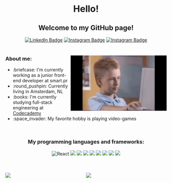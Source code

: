 <h1 align="center">Hello!</h1>
<h2 align="center">Welcome to my GitHub page!</h2>
<div id="social_links" align="center">
  <a href="https://www.linkedin.com/in/vinioliveira-dev/" target="_blank" rel="noopener noreferrer"><img src="https://img.shields.io/badge/LinkedIn-blue?style=for-the-badge&logo=linkedin&logoColor=white" alt="LinkedIn Badge"/></a>
  <a href="https://www.instagram.com/viniciusqueirozoliveira/?igshid=YmMyMTA2M2Y%3D" target="_blank" rel="noopener noreferrer"><img src="https://img.shields.io/badge/Instagram-violet?style=for-the-badge&logo=instagram&logoColor=white" alt="Instagram Badge"/></a>
  <a href="https://www.facebook.com/profile.php?id=100068644265214" target="_blank" rel="noopener noreferrer"><img src="https://img.shields.io/badge/Facebook-darkblue?style=for-the-badge&logo=facebook&logoColor=white" alt="Instagram Badge"/></a>
</div>
<br/>
<div id="about" align="center">
  <img src="./brent.gif" align="right" alt="meme gif" width="300px"/>
  <h3 align="left">About me:</h3>
  <ul align="left">
    <li align="left">:briefcase: I'm currently working as a junior front-end developer at smart.pr</li>
    <li align="left">:round_pushpin: Currently living in Amsterdam, NL</li>
    <li align="left">:books: I'm currently studying full-stack engineering at <a href="https://www.codecademy.com/">Codecademy</a></li>
    <li align="left">:space_invader: My favorite hobby is playing video-games</li>
  </ul>
</div>
<br/>
<div id="languages_badges" width="100%" align="center">
  <h3 align="center">My programming languages and frameworks:</h3>
  <img src="https://cdn.jsdelivr.net/gh/devicons/devicon/icons/react/react-original.svg" width="70px" alt="React"/>
  <img src="https://cdn.jsdelivr.net/gh/devicons/devicon/icons/redux/redux-original.svg" width="70px"/>
  <img src="https://cdn.jsdelivr.net/gh/devicons/devicon/icons/javascript/javascript-original.svg" width="70px"/>
  <img src="https://cdn.jsdelivr.net/gh/devicons/devicon/icons/html5/html5-original.svg" width="70px"/>
  <img src="https://cdn.jsdelivr.net/gh/devicons/devicon/icons/css3/css3-original.svg" width="70px"/>
  <img src="https://cdn.jsdelivr.net/gh/devicons/devicon/icons/npm/npm-original-wordmark.svg" width="70px"/>
  <img src="https://cdn.jsdelivr.net/gh/devicons/devicon/icons/nodejs/nodejs-original.svg" width="70px"/>
  <img src="https://cdn.jsdelivr.net/gh/devicons/devicon/icons/git/git-original.svg" width="70px"/>
  <img src="https://cdn.jsdelivr.net/gh/devicons/devicon/icons/github/github-original.svg" width="70px"/>
</div>
<br/>
<br/>
<br/>
<div align = "center">
  <img align="left" height = "200px" src="https://github-readme-stats.vercel.app/api/top-langs/?username=vinioliveira-dev&show_icons=true&theme=merko&count_private=true"/>
  <img height = "200px" src="https://github-readme-stats.vercel.app/api?username=vinioliveira-dev&show_icons=true&show_icons=true&theme=merko&count_private=true" />
</div>
